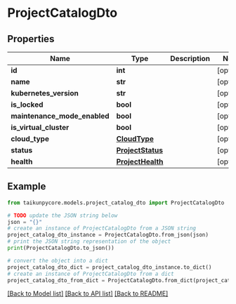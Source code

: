 # ProjectCatalogDto


## Properties

Name | Type | Description | Notes
------------ | ------------- | ------------- | -------------
**id** | **int** |  | [optional] 
**name** | **str** |  | [optional] 
**kubernetes_version** | **str** |  | [optional] 
**is_locked** | **bool** |  | [optional] 
**maintenance_mode_enabled** | **bool** |  | [optional] 
**is_virtual_cluster** | **bool** |  | [optional] 
**cloud_type** | [**CloudType**](CloudType.md) |  | [optional] 
**status** | [**ProjectStatus**](ProjectStatus.md) |  | [optional] 
**health** | [**ProjectHealth**](ProjectHealth.md) |  | [optional] 

## Example

```python
from taikunpycore.models.project_catalog_dto import ProjectCatalogDto

# TODO update the JSON string below
json = "{}"
# create an instance of ProjectCatalogDto from a JSON string
project_catalog_dto_instance = ProjectCatalogDto.from_json(json)
# print the JSON string representation of the object
print(ProjectCatalogDto.to_json())

# convert the object into a dict
project_catalog_dto_dict = project_catalog_dto_instance.to_dict()
# create an instance of ProjectCatalogDto from a dict
project_catalog_dto_from_dict = ProjectCatalogDto.from_dict(project_catalog_dto_dict)
```
[[Back to Model list]](../README.md#documentation-for-models) [[Back to API list]](../README.md#documentation-for-api-endpoints) [[Back to README]](../README.md)


